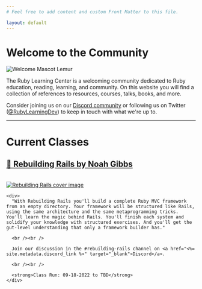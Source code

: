 ```yaml
---
# Feel free to add content and custom Front Matter to this file.

layout: default
---
```


# Welcome to the Community

<img
  src="<%= relative_url '/images/welcome_lemur.png' %>"
  alt="Welcome Mascot Lemur"
  class="center welcome-image"
/>

The Ruby Learning Center is a welcoming community dedicated to Ruby education, reading, learning, and community. On this website you will find a collection of references to resources, courses, talks, books, and more.

Consider joining us on our <a href="<%= site.metadata.discord_link %>"  target="_blank">Discord community</a> or following us on Twitter ([@RubyLearningDev](https://twitter.com/RubyLearningDev)) to keep in touch with what we're up to.

<hr />

# Current Classes

<div class="box-card">
  <h2>
    <a href="https://rebuilding-rails.com/" target="_blank">
      📕 Rebuilding Rails by Noah Gibbs
    </a>
  </h2>

  <br />

  <div class="flex">
    <a href="https://rebuilding-rails.com/" target="_blank">
      <img
        src="<%= relative_url '/images/rebuilding_rails_cover.jpeg' %>"
        alt="Rebuilding Rails cover image"
        class="left-margin shadow-border"
      />
    </a>

    <div>
      "With Rebuilding Rails you'll build a complete Ruby MVC framework from an empty directory. Your framework will be structured like Rails, using the same architecture and the same metaprogramming tricks. You'll learn the magic behind Rails. You'll finish each system and solidify your knowledge with structured exercises. And you'll get the gut-level understanding that only a framework builder has."

      <br /><br />

      Join our discussion in the #rebuilding-rails channel on <a href="<%= site.metadata.discord_link %>" target="_blank">Discord</a>.

      <br /><br />

      <strong>Class Run: 09-18-2022 to TBD</strong>
    </div>
  </div>
</div>
